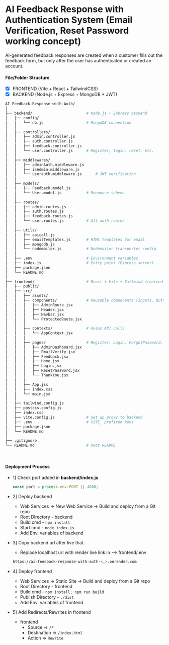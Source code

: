 # AI Feedback Response with Authentication System (Email Verification, Reset Password working concept)

AI-generated feedback responses are created when a customer fills out the feedback form, but only after the user has authenticated or created an account.

#### File/Folder Structure

- [x] FRONTEND (Vite + React + TailwindCSS)
- [x] BACKEND (Node.js + Express + MongoDB + JWT)

```bash
AI-Feedback-Response-with-Auth/
│
├── backend/                        # Node.js + Express backend
│   ├── config/
│   │   └── db.js                   # MongoDB connection
│   │
│   ├── controllers/
│   │   ├── admin.controller.js
│   │   ├── auth.controller.js
│   │   ├── feedback.controller.js
│   │   └── user.controller.js      # Register, login, reset, etc.
│   │
│   ├── middlewares/
│   │   ├── adminAuth.middleware.js
│   │   ├── isAdmin.middleware.js
│   │   └── userauth.middleware.js      # JWT verification
│   │
│   ├── models/
│   │   ├── Feedback.model.js
│   │   └── User.model.js           # Mongoose schema
│   │
│   ├── routes/
│   │   ├── admin.routes.js
│   │   ├── auth.routes.js
│   │   ├── feedback.routes.js
│   │   └── user.routes.js          # All auth routes
│   │
│   ├── utils/
│   │   ├── apicall.js
│   │   ├── emailTemplates.js       # HTML templates for email
│   │   ├── mongodb.js
│   │   └── nodemailer.js           # Nodemailer transporter config
│   │
│   ├── .env                        # Environment variables
│   ├── index.js                    # Entry point (Express server)
│   ├── package.json
│   └── README.md
│
├── frontend/                       # React + Vite + Tailwind frontend
│   ├── public/
│   ├── src/
│   │   ├── assets/
│   │   ├── components/             # Reusable components (inputs, buttons, etc.)
│   │   │   ├── AdminRoute.jsx
│   │   │   ├── Header.jsx
│   │   │   ├── Navbar.jsx
│   │   │   └── ProtectedRoute.jsx
│   │   │
│   │   ├── contexts/               # Axios API calls
│   │   │   └── AppContext.jsx
│   │   │
│   │   ├── pages/                  # Register, Login, ForgotPassword, etc.
│   │   │   ├── AdminDashboard.jsx
│   │   │   ├── EmailVerify.jsx
│   │   │   ├── Feedback.jsx
│   │   │   ├── Home.jsx
│   │   │   ├── Login.jsx
│   │   │   ├── ResetPassword.jsx
│   │   │   └── ThankYou.jsx
│   │   │
│   │   ├── App.jsx
│   │   ├── index.css
│   │   └── main.jsx
│   │
│   ├── tailwind.config.js
│   ├── postcss.config.js
│   ├── index.css
│   ├── vite.config.js              # Set up proxy to backend
│   ├── .env                        # VITE_ prefixed keys
│   ├── package.json
│   └── README.md
│
├── .gitignore
└── README.md                       # Root README
```

<br>

#### Deployment Process

- 1] Check port added in **backend/index.js**

  ```js
  const port = process.env.PORT || 4000;
  ```

- 2] Deploy backend

  - Web Services -> New Web Service -> Build and deploy from a Git repo
  - Root Directory - backend
  - Build cmd - `npm install`
  - Start cmd - `node index.js`
  - Add Env. variables of backend

- 3] Copy backend url after live that.

  - Replace localhost url with render live link in --> frontend/.env

  ```bash
  https://ai-feedback-response-with-auth-<_>.onrender.com
  ```

- 4] Deploy frontend

  - Web Services -> Static Site -> Build and deploy from a Git repo
  - Root Directory - frontend
  - Build cmd - `npm install; npm run build`
  - Publish Directory - `./dist`
  - Add Env. variables of frontend

- 5] Add Redirects/Rewrites in frontend
  - frontend
    - Source => `/*`
    - Destination => `/index.html`
    - Action => `Rewrite`
